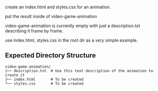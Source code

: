 create an index.html and styles.css for an animation.

put the result inside of video-game-animation

video-game-animation is currently empty with just a description.txt describing it frame by frame.

use index.html, styles.css in the root dir as a _very_ simple example.

## Expected Directory Structure

```
video-game-animation/
├── description.txt  # Use this text description of the animation to create it
├── index.html       # To be created
└── styles.css       # To be created
```
